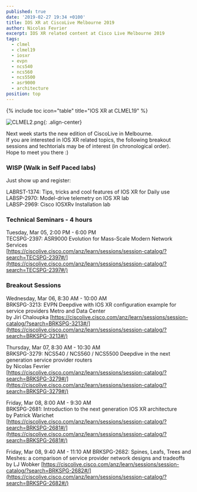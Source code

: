 ```yaml
---
published: true
date: '2019-02-27 19:34 +0100'
title: IOS XR at CiscoLive Melbourne 2019
author: Nicolas Fevrier
excerpt: IOS XR related content at Cisco Live Melbourne 2019
tags:
  - clmel
  - clmel19
  - iosxr
  - evpn
  - ncs540
  - ncs560
  - ncs5500
  - asr9000
  - architecture
position: top
---
```

{% include toc icon="table" title="IOS XR at CLMEL19" %}  

![CLMEL2.png]({{site.baseurl}}/images/CLMEL2.png){: .align-center}

Next week starts the new edition of CiscoLive in Melbourne.  
If you are interested in IOS XR related topics, the following breakout sessions and techtorials may be of interest (in chronological order).  
Hope to meet you there :)  

### WISP (Walk in Self Paced labs)

Just show up and register:

LABRST-1374: Tips, tricks and cool features of IOS XR for Daily use  
LABSP-2970: Model-drive telemetry on IOS XR lab  
LABSP-2969:  Cisco IOSXRv Installation lab

### Technical Seminars - 4 hours

Tuesday, Mar 05, 2:00 PM - 6:00 PM  
TECSPG-2397: ASR9000 Evolution for Mass-Scale Modern Network Services  
[https://ciscolive.cisco.com/anz/learn/sessions/session-catalog/?search=TECSPG-2397#/](https://ciscolive.cisco.com/anz/learn/sessions/session-catalog/?search=TECSPG-2397#/)

### Breakout Sessions

Wednesday, Mar 06, 8:30 AM - 10:00 AM  
BRKSPG-3213: EVPN Deepdive with IOS XR configuration example for service providers Metro and Data Center  
by Jiri Chaloupka
[https://ciscolive.cisco.com/anz/learn/sessions/session-catalog/?search=BRKSPG-3213#/](https://ciscolive.cisco.com/anz/learn/sessions/session-catalog/?search=BRKSPG-3213#/)

Thursday, Mar 07, 8:30 AM - 10:30 AM  
BRKSPG-3279: NCS540 / NCS560 / NCS5500 Deepdive in the next generation service provider routers  
by Nicolas Fevrier  
[https://ciscolive.cisco.com/anz/learn/sessions/session-catalog/?search=BRKSPG-3279#/](https://ciscolive.cisco.com/anz/learn/sessions/session-catalog/?search=BRKSPG-3279#/)

Friday, Mar 08, 8:00 AM - 9:30 AM  
BRKSPG-2681: Introduction to the next generation IOS XR architecture  
by Patrick Warichet  
[https://ciscolive.cisco.com/anz/learn/sessions/session-catalog/?search=BRKSPG-2681#/](https://ciscolive.cisco.com/anz/learn/sessions/session-catalog/?search=BRKSPG-2681#/)

Friday, Mar 08, 9:40 AM - 11:10 AM
BRKSPG-2682: Spines, Leafs, Trees and Meshes: a comparison of service provider network designs and tradeoffs 
by LJ Wobker
[https://ciscolive.cisco.com/anz/learn/sessions/session-catalog/?search=BRKSPG-2682#/](https://ciscolive.cisco.com/anz/learn/sessions/session-catalog/?search=BRKSPG-2682#/)